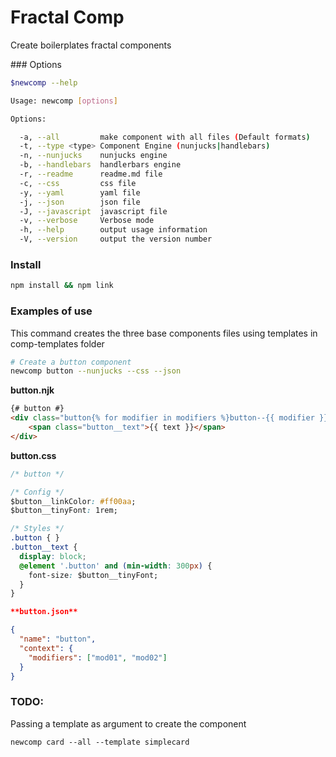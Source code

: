 # Fractal Comp

Create boilerplates fractal components

### Options

```bash
$newcomp --help

Usage: newcomp [options]

Options:

  -a, --all         make component with all files (Default formats)
  -t, --type <type> Component Engine (nunjucks|handlebars)
  -n, --nunjucks    nunjucks engine
  -b, --handlebars  handlerbars engine
  -r, --readme      readme.md file
  -c, --css         css file
  -y, --yaml        yaml file
  -j, --json        json file
  -J, --javascript  javascript file
  -v, --verbose     Verbose mode
  -h, --help        output usage information
  -V, --version     output the version number
```

### Install

```bash
npm install && npm link
```

### Examples of use

This command creates the three base components files using templates in comp-templates folder

```bash
# Create a button component
newcomp button --nunjucks --css --json
```

**button.njk**
```html
{# button #}
<div class="button{% for modifier in modifiers %}button--{{ modifier }}{% endfor %}">
    <span class="button__text">{{ text }}</span>
</div>
```

**button.css**
```css
/* button */

/* Config */
$button__linkColor: #ff00aa;
$button__tinyFont: 1rem;

/* Styles */
.button { }
.button__text {
  display: block;
  @element '.button' and (min-width: 300px) {
    font-size: $button__tinyFont;
  }
}
```

```json
**button.json**

{
  "name": "button",
  "context": {
    "modifiers": ["mod01", "mod02"]
  }
}
```

### TODO:

Passing a template as argument to create the component

    newcomp card --all --template simplecard
